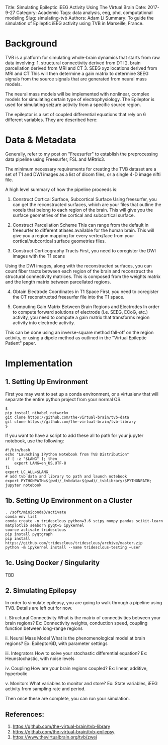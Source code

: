 Title: Simulating Epileptic iEEG Activity Using The Virtual Brain
Date: 2017-9-27
Category: Academic
Tags: data analysis, eeg, phd, computational modeling
Slug: simulating-tvb
Authors: Adam Li
Summary: To guide the simulation of Epileptic iEEG activity using TVB in Marseille, France.

# Background
TVB is a platform for simulating whole-brain dynamics that starts from raw data involving:
    1. structural connectivity derived from DTI
    2. brain parcellation derived from MRI and CT
    3. SEEG xyz locations derived from MRI and CT
This will then determine a gain matrix to determine SEEG signals from the source signals that are generated from neural mass models.

The neural mass models will be implemented with nonlinear, complex models for simulating certain type of electrophysiology. The Epileptor is used for simulating seizure activity from a specific source region. 

The epileptor is a set of coupled differential equations that rely on 6 different variables. They are described here:

# Data & Metadata
Generally, refer to my post on "Freesurfer" to establish the preprocessing data pipeline using Freesurfer, FSL and MRtrix3.

The minimum necessary requirements for creating the TVB dataset are a set of T1 and DWI images as a list of dicom files, or a single 4-D image nifti file.

A high level summary of how the pipeline proceeds is:
1. Construct Cortical Surface, Subcortical Surface
Using freesurfer, you can get the reconstructed surfaces, which are your files that outline the voxels that belong to each region of the brain. This will give you the surface geometries of the cortical and subcortical surface.

2. Construct Parcellation Scheme
This can range from the default in freesurfer to different atlases available for the human brain. This will give you a region mapping for every vertex/face from your cortical/subcortical surface geometries files.

3. Construct Corticography Tracts
First, you need to coregister the DWI images with the T1 scans

Using the DWI images, along with the reconstructed surfaces, you can count fiber tracts between each region of the brain and reconstruct the structural connectivity matrices. This is composed from the weights matrix and the length matrix between parcellated regions.

4. Obtain Electrode Coordinates in T1 Space
First, you need to coregister the CT reconstructed freesurfer file into the T1 space. 

5. Computing Gain Matrix Between Brain Regions and Electrodes
In order to compute forward solutions of electrode (i.e. SEEG, ECoG, etc.) activity, you need to compute a gain matrix that transforms region activity into electrode activity. 

This can be done using an inverse-square method fall-off on the region activity, or using a dipole method as outlined in the "Virtual Epileptic Patient" paper.

# Implementation
## 1. Setting Up Environment
First you may want to set up a conda environment, or a virtualenv that will separate the entire python project from your normal OS.

    $
    pip install nibabel networkx
    git clone https://github.com/the-virtual-brain/tvb-data
    git clone https://github.com/the-virtual-brain/tvb-library
    $

If you want to have a script to add these all to path for your jupyter notebook, use the following:

    #!/bin/bash
    echo "Launching IPython Notebook from TVB Distribution"
    if [ -z "$LANG" ]; then
        export LANG=en_US.UTF-8
    fi
    export LC_ALL=$LANG
    # add tvb data and library to path and launch notebook
    export PYTHONPATH=$(pwd)/_tvbdata:$(pwd)/_tvblibrary:$PYTHONPATH;
    jupyter notebook

## 1b. Setting Up Environment on a Cluster

    . /soft/miniconda3/activate
    conda env list
    conda create -n tridesclous python=3.6 scipy numpy pandas scikit-learn matplotlib seaborn pyqt=5 ipykernel
    source activate tridesclous
    pip install pyqtgraph
    pip install https://github.com/tridesclous/tridesclous/archive/master.zip
    python -m ipykernel install --name tridesclous-testing —user

## 1c. Using Docker / Singularity
TBD

## 2. Simulating Epilepsy
In order to simulate epilepsy, you are going to walk through a pipeline using TVB. Details are left out for now.

i. Structural Connectivity
What is the matrix of connectivities between your brain regions?
Ex: Connectivity weights, conduction speed, coupling function between long-range regions

ii. Neural Mass Model
What is the phenomenological model at brain regions?
Ex: Epileptor6D, with parameter settings

iii. Integrators
How to solve your stochastic differential equation?
Ex: Heunstochastic, with noise levels

iv. Coupling
How are your brain regions coupled?
Ex: linear, additive, hyperbolic

v. Monitors
What variables to monitor and store?
Ex: State variables, iEEG activity from sampling rate and period.

Then once these are complete, you can run your simulation.

## References:
1. https://github.com/the-virtual-brain/tvb-library
2. https://github.com/the-virtual-brain/tvb-epilepsy
3. https://www.thevirtualbrain.org/tvb/zwei


